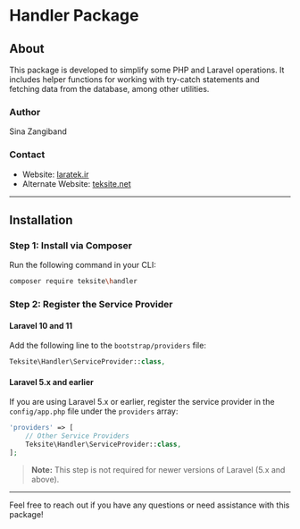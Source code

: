 
# Handler Package

## About
This package is developed to simplify some PHP and Laravel operations. It includes helper functions for working with try-catch statements and fetching data from the database, among other utilities.

### Author
Sina Zangiband

### Contact
- Website: [laratek.ir](https://laratek.ir)
- Alternate Website: [teksite.net](https://teksite.net)

---

## Installation

### Step 1: Install via Composer
Run the following command in your CLI:

```bash
composer require teksite\handler
```

### Step 2: Register the Service Provider

#### Laravel 10 and 11
Add the following line to the `bootstrap/providers` file:

```php
Teksite\Handler\ServiceProvider::class,
```

#### Laravel 5.x and earlier
If you are using Laravel 5.x or earlier, register the service provider in the `config/app.php` file under the `providers` array:

```php
'providers' => [
    // Other Service Providers
    Teksite\Handler\ServiceProvider::class,
];
```

> **Note:** This step is not required for newer versions of Laravel (5.x and above).

---

Feel free to reach out if you have any questions or need assistance with this package!
